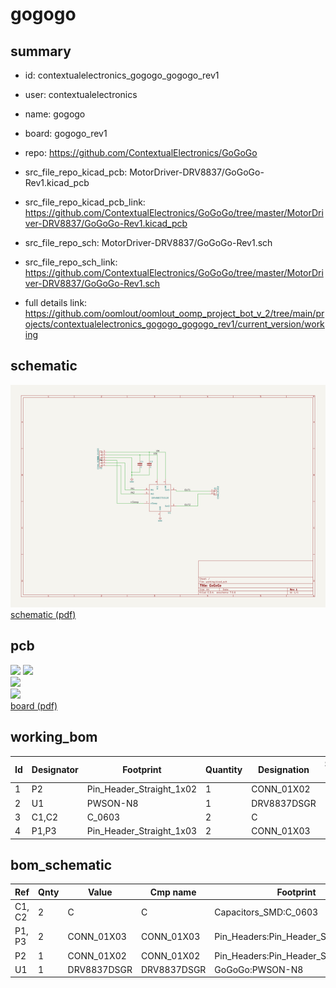# gogogo
 
## summary 
* id: contextualelectronics_gogogo_gogogo_rev1
* user: contextualelectronics
* name: gogogo
* board: gogogo_rev1
* repo: https://github.com/ContextualElectronics/GoGoGo
* src_file_repo_kicad_pcb: MotorDriver-DRV8837/GoGoGo-Rev1.kicad_pcb
* src_file_repo_kicad_pcb_link: https://github.com/ContextualElectronics/GoGoGo/tree/master/MotorDriver-DRV8837/GoGoGo-Rev1.kicad_pcb


* src_file_repo_sch: MotorDriver-DRV8837/GoGoGo-Rev1.sch
* src_file_repo_sch_link: https://github.com/ContextualElectronics/GoGoGo/tree/master/MotorDriver-DRV8837/GoGoGo-Rev1.sch
* full details link: https://github.com/oomlout/oomlout_oomp_project_bot_v_2/tree/main/projects/contextualelectronics_gogogo_gogogo_rev1/current_version/working  

## schematic  
![](working_schematic_600.png)  
[schematic (pdf)](working_schematic.pdf) 






















## pcb  
![](working_3d_600.png) 
![](working_3d_front_600.png)  
![](working_3d_back_600.png)  
![](working_600.png)  
[board (pdf)](working.pdf)  

## working_bom
| Id | Designator | Footprint | Quantity | Designation | Supplier and ref |  | None | 
| --- | --- | --- | --- | --- | --- | --- | --- | 
| 1 | P2 | Pin_Header_Straight_1x02 | 1 | CONN_01X02 |  |  | [''] | 
| 2 | U1 | PWSON-N8 | 1 | DRV8837DSGR |  |  | [''] | 
| 3 | C1,C2 | C_0603 | 2 | C |  |  | [''] | 
| 4 | P1,P3 | Pin_Header_Straight_1x03 | 2 | CONN_01X03 |  |  | [''] | 


## bom_schematic
| Ref | Qnty | Value | Cmp name | Footprint | Description | Vendor | DNP | 
| --- | --- | --- | --- | --- | --- | --- | --- | 
| C1, C2 | 2 | C | C | Capacitors_SMD:C_0603 |  |  |  | 
| P1, P3 | 2 | CONN_01X03 | CONN_01X03 | Pin_Headers:Pin_Header_Straight_1x03 |  |  |  | 
| P2 | 1 | CONN_01X02 | CONN_01X02 | Pin_Headers:Pin_Header_Straight_1x02 |  |  |  | 
| U1 | 1 | DRV8837DSGR | DRV8837DSGR | GoGoGo:PWSON-N8 |  |  |  | 



